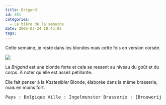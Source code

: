 ```yaml
---
title: Brigand
id: 451
categories:
  - La bière de la semaine
date: 2005-07-24 18:43:03
tags:
---
```


Cette semaine, je reste dans les blondes mais cette fois en version corsée.

![](/images/biere_de_la_semaine/brigand.jpg)

La _Brigand_ est une blonde forte et cela se ressent au niveau du goût et du corps. A noter qu'elle est assez pétillante.

Elle fait penser à la _Kasteelbier_ Blonde, élaborée dans la même brasserie, mais en moins fort.
 <pre>Pays : Belgique Ville : Ingelmunster Brasserie : [Brouwerij Van Honsebrouck](http://www.vanhonsebrouck.be/) Type : Bière spéciale / Triple Taux d'alcool : 9% Fermentation : Haute</pre>